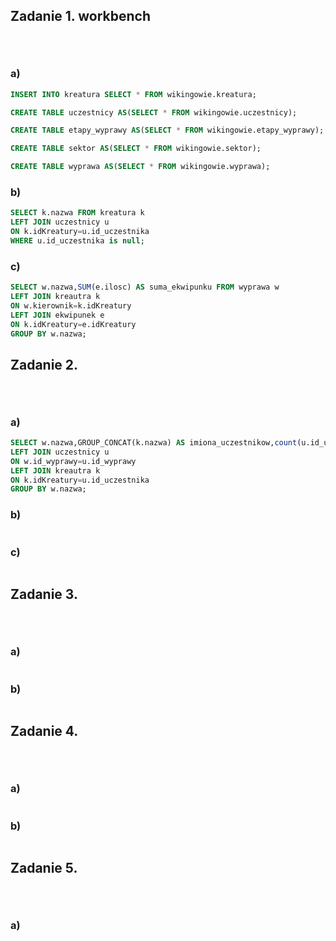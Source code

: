 ## Zadanie 1. workbench <p>&nbsp;</p>

### a)
```sql
INSERT INTO kreatura SELECT * FROM wikingowie.kreatura;

CREATE TABLE uczestnicy AS(SELECT * FROM wikingowie.uczestnicy);

CREATE TABLE etapy_wyprawy AS(SELECT * FROM wikingowie.etapy_wyprawy);

CREATE TABLE sektor AS(SELECT * FROM wikingowie.sektor);

CREATE TABLE wyprawa AS(SELECT * FROM wikingowie.wyprawa);
```

### b)

```sql
SELECT k.nazwa FROM kreatura k 
LEFT JOIN uczestnicy u 
ON k.idKreatury=u.id_uczestnika
WHERE u.id_uczestnika is null;
```
### c)

```sql
SELECT w.nazwa,SUM(e.ilosc) AS suma_ekwipunku FROM wyprawa w 
LEFT JOIN kreautra k 
ON w.kierownik=k.idKreatury
LEFT JOIN ekwipunek e
ON k.idKreatury=e.idKreatury
GROUP BY w.nazwa;
```



## Zadanie 2. <p>&nbsp;</p>

### a)
```sql
SELECT w.nazwa,GROUP_CONCAT(k.nazwa) AS imiona_uczestnikow,count(u.id_uczestnika) AS liczba_uczestnikow FROM wyprawa w
LEFT JOIN uczestnicy u
ON w.id_wyprawy=u.id_wyprawy
LEFT JOIN kreautra k 
ON k.idKreatury=u.id_uczestnika
GROUP BY w.nazwa;
```
### b)

```sql


```

### c)

```sql
```
## Zadanie 3. <p>&nbsp;</p>

### a)
```sql

```
### b)

```sql


```



## Zadanie 4. <p>&nbsp;</p>

### a)
```sql


```
### b)

```sql

```



## Zadanie 5. <p>&nbsp;</p>

### a)
```sql
```

